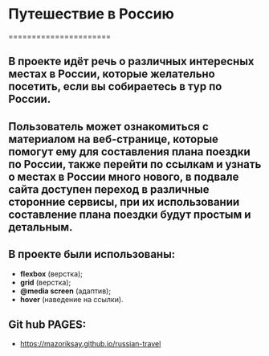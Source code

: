 # Путешествие в Россию
======================

В проекте идёт речь о различных интересных местах в России, которые желательно посетить, если вы собираетесь в тур по России.
---------

Пользователь может ознакомиться с материалом на веб-странице, которые помогут ему для составления плана поездки по России, также перейти по ссылкам и узнать о местах в России много нового, в подвале сайта доступен переход в различные сторонние сервисы, при их использовании составление плана поездки будут простым и детальным.
---------

## В проекте были использованы:
* **flexbox** (верстка);
* **grid** (верстка);
* **@media screen** (адаптив);
* **hover** (наведение на ссылки).

## Git hub PAGES:
* https://mazoriksay.github.io/russian-travel
